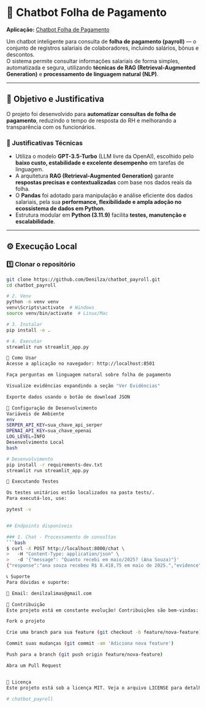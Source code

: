 # 🤖 Chatbot Folha de Pagamento  

**Aplicação:** [Chatbot Folha de Pagamento](https://denilza-chatbot-payroll.streamlit.app/)  

Um chatbot inteligente para consulta de **folha de pagamento (payroll)** — o conjunto de registros salariais de colaboradores, incluindo salários, bônus e descontos.  
O sistema permite consultar informações salariais de forma simples, automatizada e segura, utilizando **técnicas de RAG (Retrieval-Augmented Generation)** e **processamento de linguagem natural (NLP)**.  

---

## 🎯 Objetivo e Justificativa  

O projeto foi desenvolvido para **automatizar consultas de folha de pagamento**, reduzindo o tempo de resposta do RH e melhorando a transparência com os funcionários.  

### 🧠 Justificativas Técnicas  
- Utiliza o modelo **GPT-3.5-Turbo** (LLM livre da OpenAI), escolhido pelo **baixo custo, estabilidade e excelente desempenho** em tarefas de linguagem.  
- A arquitetura **RAG (Retrieval-Augmented Generation)** garante **respostas precisas e contextualizadas** com base nos dados reais da folha.  
- O **Pandas** foi adotado para manipulação e análise eficiente dos dados salariais, pela sua **performance, flexibilidade e ampla adoção no ecossistema de dados em Python**.  
- Estrutura modular em **Python (3.11.9)** facilita **testes, manutenção e escalabilidade**.  

---

## ⚙️ Execução Local  

### 1️⃣ Clonar o repositório  
```bash
git clone https://github.com/Denilza/chatbot_payroll.git
cd chatbot_payroll

# 2. Venv
python -m venv venv
venv\Scripts\activate  # Windows
source venv/bin/activate  # Linux/Mac

# 3. Instalar
pip install -e .

# 4. Executar
streamlit run streamlit_app.py

🎯 Como Usar
Acesse a aplicação no navegador: http://localhost:8501

Faça perguntas em linguagem natural sobre folha de pagamento

Visualize evidências expandindo a seção "Ver Evidências"

Exporte dados usando o botão de download JSON

🔧 Configuração de Desenvolvimento
Variáveis de Ambiente
env
SERPER_API_KEY=sua_chave_api_serper
OPENAI_API_KEY=sua_chave_openai
LOG_LEVEL=INFO
Desenvolvimento Local
bash

# Desenvolvimento
pip install -r requirements-dev.txt
streamlit run streamlit_app.py

🧪 Executando Testes

Os testes unitários estão localizados na pasta tests/.
Para executá-los, use:

pytest -v


## Endpoints disponíveis

### 1. Chat - Processamento de consultas
```bash
$ curl -X POST http://localhost:8000/chat \
>   -H "Content-Type: application/json" \
>   -d '{"message": "Quanto recebi em maio/2025? (Ana Souza)"}'
{"response":"ana souza recebeu R$ 8.418,75 em maio de 2025.","evidence":[{"employee_id":"E001","name":"Ana Souza","competency":"2025-05","net_pay":8418.75,"payment_date":"2025-05-28","base_salary":8000.0,"bonus":1200.0,"deductions_inss":880.0,"deductions_irrf":551.25}],"sources":["payroll.csv"],"conversation_id":"default"}(venv) 

📞 Suporte
Para dúvidas e suporte:

📧 Email: denilzalimas@gmail.com

🤝 Contribuição
Este projeto está em constante evolução! Contribuições são bem-vindas:

Fork o projeto

Crie uma branch para sua feature (git checkout -b feature/nova-feature)

Commit suas mudanças (git commit -am 'Adiciona nova feature')

Push para a branch (git push origin feature/nova-feature)

Abra um Pull Request


📝 Licença
Este projeto está sob a licença MIT. Veja o arquivo LICENSE para detalhes.

# chatbot_payroll
